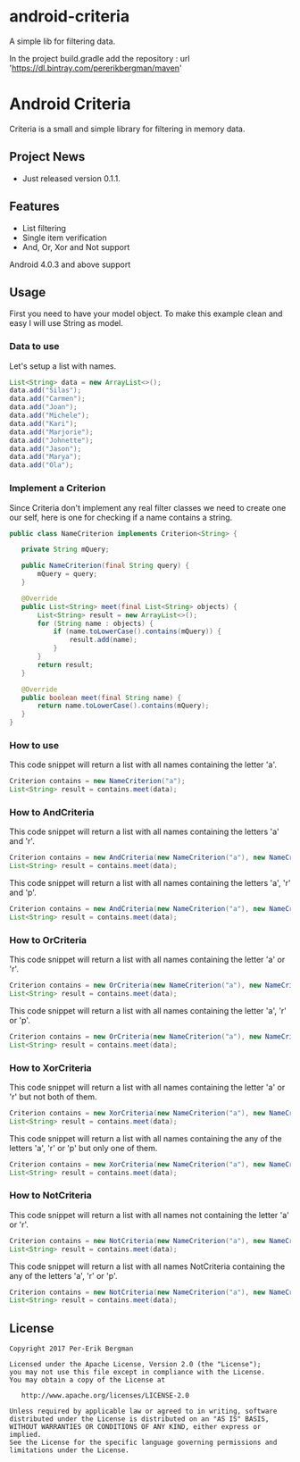 # android-criteria
A simple lib for filtering data.

In the project build.gradle add the repository : url 'https://dl.bintray.com/pererikbergman/maven'

# Android Criteria 
Criteria is a small and simple library for filtering in memory data.

## Project News 
 * Just released version 0.1.1.

## Features
 * List filtering
 * Single item verification
 * And, Or, Xor and Not support

Android 4.0.3 and above support

## Usage
First you need to have your model object. To make this example clean and easy I will use String as model. 

### Data to use
Let's setup a list with names.
 ``` java
 List<String> data = new ArrayList<>();
 data.add("Silas");
 data.add("Carmen");
 data.add("Joan");
 data.add("Michele");
 data.add("Kari");
 data.add("Marjorie");
 data.add("Johnette");
 data.add("Jason");
 data.add("Marya");
 data.add("Ola");
```

### Implement a Criterion
Since Criteria don't implement any real filter classes we need to create one our self, here is one for checking if a name contains a string.
 ``` java
public class NameCriterion implements Criterion<String> {

    private String mQuery;

    public NameCriterion(final String query) {
        mQuery = query;
    }

    @Override
    public List<String> meet(final List<String> objects) {
        List<String> result = new ArrayList<>();
        for (String name : objects) {
            if (name.toLowerCase().contains(mQuery)) {
                result.add(name);
            }
        }
        return result;
    }

    @Override
    public boolean meet(final String name) {
        return name.toLowerCase().contains(mQuery);
    }
}
```

### How to use
This code snippet will return a list with all names containing the letter 'a'.
``` java
Criterion contains = new NameCriterion("a");
List<String> result = contains.meet(data);
```

### How to AndCriteria
This code snippet will return a list with all names containing the letters 'a' and 'r'.
``` java
Criterion contains = new AndCriteria(new NameCriterion("a"), new NameCriterion("r"));
List<String> result = contains.meet(data);
```         

This code snippet will return a list with all names containing the letters 'a', 'r' and 'p'.
``` java
Criterion contains = new AndCriteria(new NameCriterion("a"), new NameCriterion("r"), new NameCriterion("p"));
List<String> result = contains.meet(data);
```         

### How to OrCriteria
This code snippet will return a list with all names containing the letter 'a' or 'r'.
``` java
Criterion contains = new OrCriteria(new NameCriterion("a"), new NameCriterion("r"));
List<String> result = contains.meet(data);
```         

This code snippet will return a list with all names containing the letter 'a', 'r' or 'p'.
``` java
Criterion contains = new OrCriteria(new NameCriterion("a"), new NameCriterion("r"), new NameCriterion("p"));
List<String> result = contains.meet(data);
```         

### How to XorCriteria
This code snippet will return a list with all names containing the letter 'a' or 'r' but not both of them.
``` java
Criterion contains = new XorCriteria(new NameCriterion("a"), new NameCriterion("r"));
List<String> result = contains.meet(data);
```         

This code snippet will return a list with all names containing the any of the letters 'a', 'r' or 'p' but only one of them.
``` java
Criterion contains = new XorCriteria(new NameCriterion("a"), new NameCriterion("r"), new NameCriterion("p"));
List<String> result = contains.meet(data);
```     

### How to NotCriteria
This code snippet will return a list with all names not containing the letter 'a' or 'r'.
``` java
Criterion contains = new NotCriteria(new NameCriterion("a"), new NameCriterion("r"));
List<String> result = contains.meet(data);
```         

This code snippet will return a list with all names NotCriteria containing the any of the letters 'a', 'r' or 'p'.
``` java
Criterion contains = new NotCriteria(new NameCriterion("a"), new NameCriterion("r"), new NameCriterion("p"));
List<String> result = contains.meet(data);
```     

## License

    Copyright 2017 Per-Erik Bergman

    Licensed under the Apache License, Version 2.0 (the "License");
    you may not use this file except in compliance with the License.
    You may obtain a copy of the License at

       http://www.apache.org/licenses/LICENSE-2.0

    Unless required by applicable law or agreed to in writing, software
    distributed under the License is distributed on an "AS IS" BASIS,
    WITHOUT WARRANTIES OR CONDITIONS OF ANY KIND, either express or implied.
    See the License for the specific language governing permissions and
    limitations under the License.
